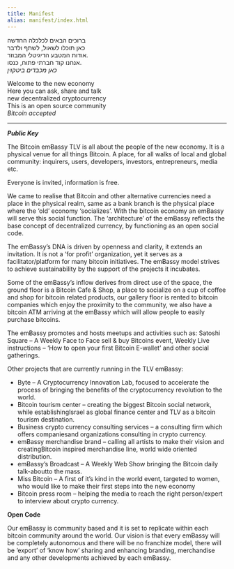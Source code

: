 ```yaml
---
title: Manifest
alias: manifest/index.html
---
```


<div class="manifest split">
<div class="left hebrew">

ברוכים הבאים לכלכלה החדשה<br>
כאן תוכלו לשאול, לשתף ולדבר<br>
אודות המטבע הדיגיטלי המבוזר.<br>
אנחנו קוד חברתי פתוח, כנסו.<br>
*כאן מכבדים ביטקוין*

</div>
<div class="right">

Welcome to the new economy<br>
Here you can ask, share and talk<br>
new decentralized cryptocurrency<br>
This is an open source community<br>
*Bitcoin accepted*

</div>
</div>

<hr class=floatclear">

_**Public Key**_

The Bitcoin emɃassy TLV is all about the people of the new economy. It is a physical venue for all things Bitcoin. A place, for all walks of local and global community: inquirers, users, developers, investors, entrepreneurs, media etc.

Everyone is invited, information is free.

We came to realise that Bitcoin and other alternative currencies need a place in the physical realm, same as a bank branch is the physical place where the ‘old’ economy ‘socializes’. With the bitcoin economy an emɃassy will serve this social function. The ‘architecture’ of the emɃassy reflects the base concept of decentralized currency, by functioning as an open social code.

The emBassy’s DNA is driven by openness and clarity, it extends an invitation. It is not a ‘for profit’ organization, yet it serves as a facilitator/platform for many bitcoin initiatives. The emɃassy model strives to achieve sustainability by the support of the projects it incubates.

Some of the emɃassy’s inflow derives from direct use of the space, the ground floor is a Bitcoin Cafe & Shop, a place to socialize on a cup of coffee and shop for bitcoin related products, our gallery floor is rented to bitcoin companies which enjoy the proximity to the community, we also have a bitcoin ATM arriving at the emBassy which will allow people to easily purchase bitcoins.

The emɃassy promotes and hosts meetups and activities such as: Satoshi Square – A Weekly Face to Face sell & buy Bitcoins event, Weekly Live instructions – ‘How to open your first Bitcoin E-wallet’ and other social gatherings.

Other projects that are currently running in the TLV emɃassy:

- Byte – A Cryptocurrency Innovation Lab, focused to accelerate the process of bringing the benefits of the cryptocurrency revolution to the world.
- Bitcoin tourism center – creating the biggest Bitcoin social network, while establishingIsrael as global finance center and TLV as a bitcoin tourism destination.
- Business crypto currency consulting services – a consulting firm which offers companiesand organizations consulting in crypto currency.
- emɃassy merchandise brand – calling all artists to make their vision and creatingBitcoin inspired merchandise line, world wide oriented distribution.
- emɃassy’s Broadcast – A Weekly Web Show bringing the Bitcoin daily talk-aboutto the mass.
- Miss Bitcoin – A first of it’s kind in the world event, targeted to women, who would like to make their first steps into the new economy
- Bitcoin press room – helping the media to reach the right person/expert to interview about crypto currency.

**Open Code**

Our emɃassy is community based and it is set to replicate within each bitcoin community around the world. Our vision is that every emɃassy will be completely autonomous and there will be no franchize model, there will be ‘export’ of ‘know how’ sharing and enhancing branding, merchandise and any other developments achieved by each emɃassy.
